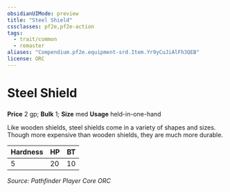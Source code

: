 ```yaml
---
obsidianUIMode: preview
title: "Steel Shield"
cssclasses: pf2e,pf2e-action
tags:
  - trait/common
  - remaster
aliases: "Compendium.pf2e.equipment-srd.Item.Yr9yCuJiAlFh3QEB"
license: ORC
---
```

# Steel Shield

### 


**Price** 2 gp; 
**Bulk** 1; **Size** med
**Usage** held-in-one-hand

Like wooden shields, steel shields come in a variety of shapes and sizes. Though more expensive than wooden shields, they are much more durable.

  

| Hardness | HP | BT |
| --- | --- | --- |
| 5 | 20 | 10 |

*Source: Pathfinder Player Core*
*ORC*